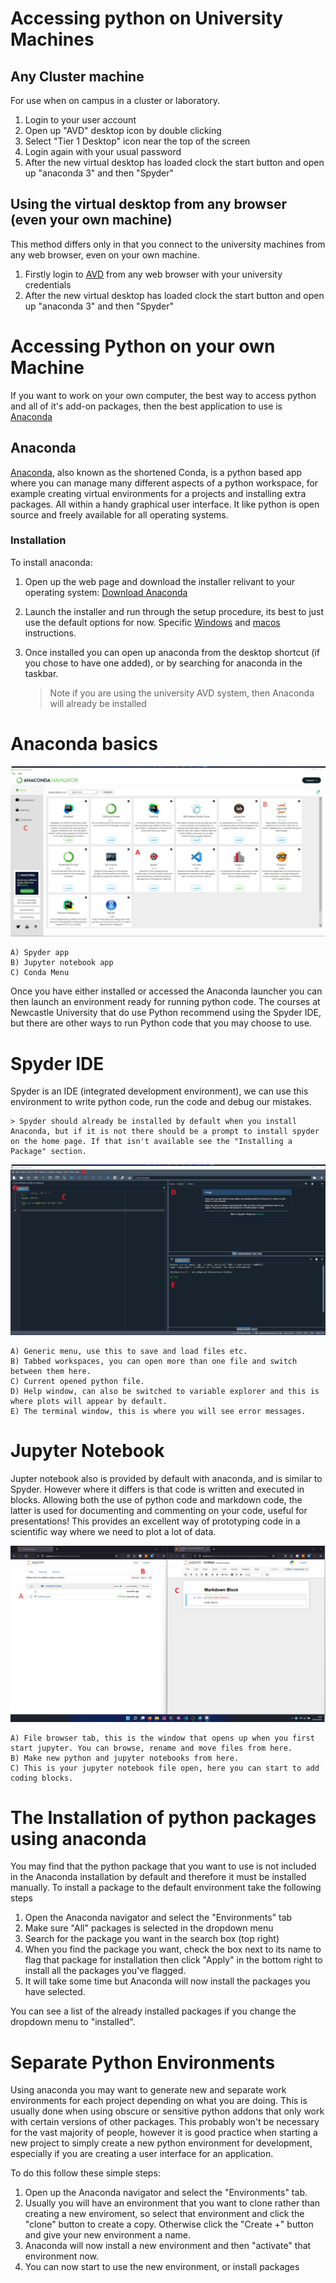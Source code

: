 # Accessing python on University Machines

## Any Cluster machine

For use when on campus in a cluster or laboratory.

1) Login to your user account
2) Open up "AVD" desktop icon by double clicking
3) Select "Tier 1 Desktop" icon near the top of the screen
4) Login again with your usual password
5) After the new virtual desktop has loaded clock the start button and open up "anaconda 3" and then "Spyder"


## Using the virtual desktop from any browser (even your own machine)

This method differs only in that you connect to the university machines from any web browser, even on your own machine.

1) Firstly login to [AVD](https://client.wvd.microsoft.com/arm/webclient/index.html) from any web browser with your university credentials
2) After the new virtual desktop has loaded clock the start button and open up "anaconda 3" and then "Spyder"


# Accessing Python on your own Machine

If you want to work on your own computer, the best way to access python and all of it's add-on packages, then the best application to use is [Anaconda](https://www.anaconda.com/products/distribution)

## Anaconda 

[Anaconda](https://www.anaconda.com/products/distribution), also known as the shortened Conda, is a python based app where you can manage many different aspects of a python workspace, for example creating virtual environments for a projects and installing extra packages. All within a handy graphical user interface. It like python is open source and freely available for all operating systems. 

### Installation

To install anaconda: 

1) Open up the web page and download the installer relivant to your operating system: [Download Anaconda](https://www.anaconda.com/products/distribution) 
2) Launch the installer and run through the setup procedure, its best to just use the default options for now. Specific [Windows](https://docs.anaconda.com/anaconda/install/windows/) and [macos](https://docs.anaconda.com/anaconda/install/mac-os/) instructions.
3) Once installed you can open up anaconda from the desktop shortcut (if you chose to have one added), or by searching for anaconda in the taskbar. 

    >Note if you are using the university AVD system, then Anaconda will already be installed



# Anaconda basics

![](../../content/AccessingPython/Anaconda.png)

    A) Spyder app
    B) Jupyter notebook app
    C) Conda Menu


Once you have either installed or accessed the Anaconda launcher you can then launch an environment ready for running python code. The courses at Newcastle University that do use Python recommend using the Spyder IDE, but there are other ways to run Python code that you may choose to use.

# Spyder IDE

Spyder is an IDE (integrated development environment), we can use this environment to write python code, run the code and debug our mistakes.

    > Spyder should already be installed by default when you install Anaconda, but if it is not there should be a prompt to install spyder on the home page. If that isn't available see the "Installing a Package" section.


![](../../content/AccessingPython/Spyder.png)


    A) Generic menu, use this to save and load files etc.
    B) Tabbed workspaces, you can open more than one file and switch between them here.
    C) Current opened python file.
    D) Help window, can also be switched to variable explorer and this is where plots will appear by default.
    E) The terminal window, this is where you will see error messages.


# Jupyter Notebook

Jupter notebook also is provided by default with anaconda, and is similar to Spyder. However where it differs is that code is written and executed in blocks. Allowing both the use of python code and markdown code, the latter is used for documenting and commenting on your code, useful for presentations! This provides an excellent way of prototyping code in a scientific way where we need to plot a lot of data.

![](../../content/AccessingPython/Jupyter.png)


    A) File browser tab, this is the window that opens up when you first start jupyter. You can browse, rename and move files from here.
    B) Make new python and jupyter notebooks from here.
    C) This is your jupyter notebook file open, here you can start to add coding blocks. 




# The Installation of python packages using anaconda

You may find that the python package that you want to use is not included in the Anaconda installation by default and therefore it must be installed manually. To install a package to the default environment take the following steps 

1) Open the Anaconda navigator and select the "Environments" tab 
2) Make sure "All" packages is selected in the dropdown menu
3) Search for the package you want in the search box (top right)
4) When you find the package you want, check the box next to its name to flag that package for installation then click "Apply" in the bottom right to install all the packages you've flagged. 
5) It will take some time but Anaconda will now install the packages you have selected.

You can see a list of the already installed packages if you change the dropdown menu to "installed". 

# Separate Python Environments  

Using anaconda you may want to generate new and separate work environments for each project depending on what you are doing. This is usually done when using obscure or sensitive python addons that only work with certain versions of other packages. This probably won't be necessary for the vast majority of people, however it is good practice when starting a new project to simply create a new python environment for development, especially if you are creating a user interface for an application. 

To do this follow these simple steps: 

1) Open up the Anaconda navigator and select the "Environments" tab.
2) Usually you will have an environment that you want to clone rather than creating a new enviroment, so select that environment and click the "clone" button to create a copy. Otherwise click the "Create +" button and give your new environment a name. 
3) Anaconda will now install a new environment and then "activate" that environment now. 
4) You can now start to use the new environment, or install packages  



